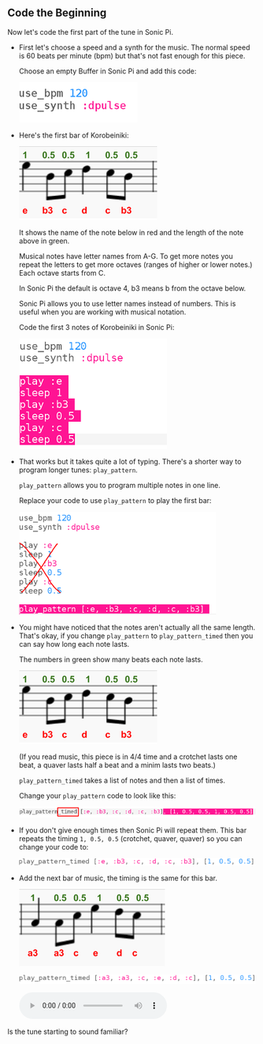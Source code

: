 ## Code the Beginning

Now let's code the first part of the tune in Sonic Pi.

+ First let's choose a speed and a synth for the music. The normal speed is 60 beats per minute (bpm) but that's not fast enough for this piece.
    
    Choose an empty Buffer in Sonic Pi and add this code:
    
    ![captura de ecrã](images/tetris-setup.png)

+ Here's the first bar of Korobeiniki:
    
    ![screenshot](images/tetris-notes1.png)
    
    It shows the name of the note below in red and the length of the note above in green.
    
    Musical notes have letter names from A-G. To get more notes you repeat the letters to get more octaves (ranges of higher or lower notes.) Each octave starts from C.
    
    In Sonic Pi the default is octave 4, b3 means b from the octave below.
    
    Sonic Pi allows you to use letter names instead of numbers. This is useful when you are working with musical notation.
    
    Code the first 3 notes of Korobeiniki in Sonic Pi:
    
    ![captura de ecrã](images/tetris-start.png)

+ That works but it takes quite a lot of typing. There's a shorter way to program longer tunes: `play_pattern`.
    
    `play_pattern` allows you to program multiple notes in one line.
    
    Replace your code to use `play_pattern` to play the first bar:
    
    ![captura de ecrã](images/tetris-pattern.png)

+ You might have noticed that the notes aren't actually all the same length. That's okay, if you change `play_pattern` to `play_pattern_timed` then you can say how long each note lasts.
    
    The numbers in green show many beats each note lasts.
    
    ![captura de ecrã](images/tetris-notes1.png)
    
    (If you read music, this piece is in 4/4 time and a crotchet lasts one beat, a quaver lasts half a beat and a minim lasts two beats.)
    
    `play_pattern_timed` takes a list of notes and then a list of times.
    
    Change your `play_pattern` code to look like this:
    
    ![captura de ecrã](images/tetris-timed.png)

+ If you don't give enough times then Sonic Pi will repeat them. This bar repeats the timing `1, 0.5, 0.5` (crotchet, quaver, quaver) so you can change your code to:
    
    ![captura de ecrã](images/tetris-timed2.png)

+ Add the next bar of music, the timing is the same for this bar.
    
    ![captura de ecrã](images/tetris-notes2.png)
    
    ![captura de ecrã](images/tetris-bar2.png)
    
    <div id="audio-preview" class="pdf-hidden">
      <audio controls preload> <source src="resources/tetris-1.mp3" type="audio/mpeg"> Your browser does not support the <code>audio</code> element. </audio>
    </div>

Is the tune starting to sound familiar?